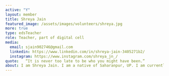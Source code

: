 ```yaml
---
active: "Y"
layout: member
title: Shreya Jain
featured_image: /assets/images/volunteers/shreya.jpg
more: true
type: edsTeacher
role: Teacher, part of digital cell
media:  
  email: sjain902746@gmail.com
  linkedin: https://www.linkedin.com/in/shreya-jain-3405271b2/ 
  instagram: https://www.instagram.com/shreya_jn_/     
quote:   “It is never too late to be who you might have been.”
about: I am Shreya Jain. I am a native of Saharanpur, UP. I am currently working as a Project Engineer at Wipro Ltd. I have completed my graduation in Electronics and Communication Engineering in the year 2022 from Teerthanker Mahaveer University, Moradabad, UP. I have joined Kiran Foundation in 2018 as a Kiran Pratibha student.  I am glad to say that I am working as a volunteer with Kiran Family. 
---
```

    